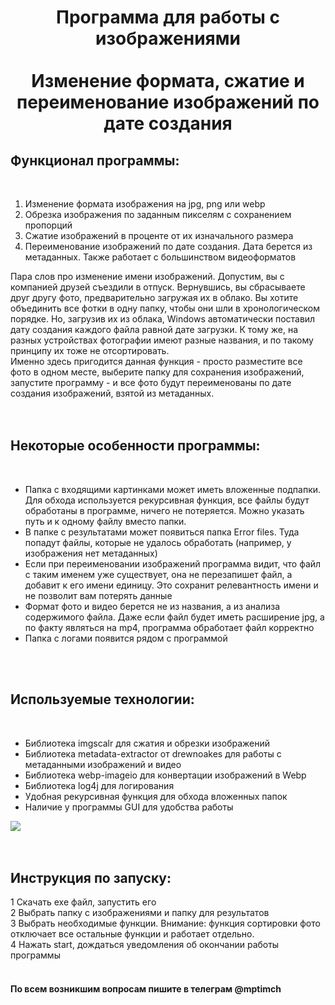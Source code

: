 <h1 align="center"> Программа для работы с изображениями <br>
  <br>
Изменение формата, сжатие и переименование изображений по дате создания </h1>

<h2>Функционал программы:</h2><br>
<ol>
      <li>Изменение формата изображения на jpg, png или webp</li>
      <li>Обрезка изображения по заданным пикселям с сохранением пропорций</li>
      <li>Сжатие изображений в проценте от их изначального размера</li>
      <li>Переименование изображений по дате создания. Дата берется из метаданных. Также работает с большинством видеоформатов</li>
   </ol>
Пара слов про изменение имени изображений. Допустим, вы с компанией друзей съездили в отпуск. Вернувшись, вы сбрасываете друг другу фото, предварительно загружая их в облако. Вы хотите объединить все фотки в одну папку, чтобы они шли в хронологическом порядке. Но, загрузив их из облака, Windows автоматически поставил дату создания каждого файла равной дате загрузки. К тому же, на разных устройствах фотографии имеют разные названия, и по такому принципу их тоже не отсортировать.<br>
Именно здесь пригодится данная функция - просто разместите все фото в одном месте, выберите папку для сохранения изображений, запустите программу - и все фото будут переименованы по дате создания изображений, взятой из метаданных.
<br>
<br>
<br>
<h2>Некоторые особенности программы:</h2><br>
<ul>
      <li>Папка с входящими картинками может иметь вложенные подпапки. Для обхода используется рекурсивная функция, все файлы будут обработаны в программе, ничего не потеряется. Можно указать путь и к одному файлу вместо папки.</li>
      <li>В папке с результатами может появиться папка Error files. Туда попадут файлы, которые не удалось обработать (например, у изображения нет метаданных)</li>
      <li>Если при переименовании изображений программа видит, что файл с таким именем уже существует, она не перезапишет файл, а добавит к его имени единицу. Это сохранит релевантность имени и не позволит вам потерять данные</li>
      <li>Формат фото и видео берется не из названия, а из анализа содержимого файла. Даже если файл будет иметь расширение jpg, а по факту являться на mp4, программа обработает файл корректно</li>
      <li>Папка с логами появится рядом с программой</li>
   </ul>
<br>
<br>
<h2>Используемые технологии:</h2><br>
<ul>
      <li>Библиотека imgscalr для сжатия и обрезки изображений </li>
      <li>Библиотека metadata-extractor от drewnoakes для работы с метаданными изображений и видео</li>
      <li>Библиотека webp-imageio для конвертации изображений в Webp</li>
      <li>Библиотека log4j для логирования</li>
      <li>Удобная рекурсивная функция для обхода вложенных папок</li>
     <li>Наличие у программы GUI для удобства работы</li>
   </ul>
   <img src="https://github.com/mptimch/Photo-sort-compress-formatChange/assets/93775557/e0a9560d-8184-4139-84ba-344ad33f3fdb" />
<br>
<br>
<br>
<h2>Инструкция по запуску:</h2>
1 Скачать exe файл, запустить его<br>
2 Выбрать папку с изображениями и папку для результатов<br>
3 Выбрать необходимые функции. Внимание: функция сортировки фото отключает все остальные функции и работает отдельно.<br>
4 Нажать start, дождаться уведомления об окончании работы программы
<br>
<br>

  <h4> По всем возникшим вопросам пишите в телеграм <b>@mptimch</b></h4>


